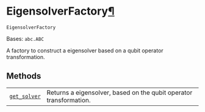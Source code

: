 # EigensolverFactory[¶](#eigensolverfactory "Permalink to this headline")

<span id="undefined" />

`EigensolverFactory`

Bases: `abc.ABC`

A factory to construct a eigensolver based on a qubit operator transformation.

## Methods

|                                                                                                                                                                                                 |                                                                    |
| ----------------------------------------------------------------------------------------------------------------------------------------------------------------------------------------------- | ------------------------------------------------------------------ |
| [`get_solver`](qiskit.chemistry.algorithms.EigensolverFactory.get_solver#qiskit.chemistry.algorithms.EigensolverFactory.get_solver "qiskit.chemistry.algorithms.EigensolverFactory.get_solver") | Returns a eigensolver, based on the qubit operator transformation. |
